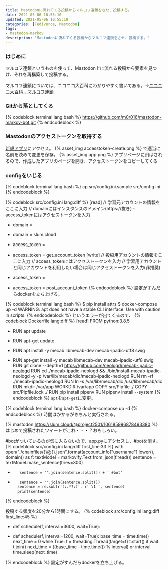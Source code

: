 ```yaml
---
title: Mastodonに流れてくる投稿からマルコフ連鎖をさせ、投稿する。
date: 2021-05-06 10:55:10
updated: 2021-05-06 10:55:10
categories: [Fediverce, Mastodon]
tags:
- Mastodon-markov
description: "Mastodonに流れてくる投稿からマルコフ連鎖をさせ、投稿する。"
---
```

### はじめに
マルコフ連鎖というものを使って、Mastodon上に流れる投稿から要素を見つけ、それを再構築して投稿する。

マルコフ連鎖については、ニコニコ大百科にわかりやすく書いてある。→[ニコニコ大百科 - マルコフ連鎖](https://dic.nicovideo.jp/a/%E3%83%9E%E3%83%AB%E3%82%B3%E3%83%95%E9%80%A3%E9%8E%96)

<!-- toc -->
<!-- more -->
### Gitから落としてくる
{% codeblock terminal lang:bash %}
https://github.com/m0r016/mastodon-markov-bot.git
{% endcodeblock %}

### Mastodonのアクセストークンを取得する
[新規アプリ](https://slum.cloud/settings/applications/new)にアクセス。
{% asset_img accesstoken-create.png %}
で適当に名前を決めて変更を保存。
{% asset_img app.png %}
アプリページに飛ばされるので、作成したアプリのページを開き、アクセストークンをコピーしてくる

### configをいじる
{% codeblock terminal lang:bash %}
cp src/config.ini.sample src/config.ini
{% endcodeblock %}

{% codeblock src/config.ini lang:diff %}
[read]
// 学習元アカウントの情報をここに入力
// domainにはインスタンスのドメイン(https://抜き)・access_tokenにはアクセストークンを入力
- domain =
+ domain = slum.cloud
- access_token =
+ access_token = get_account_token
[write]
// 投稿用アカウントの情報をここに入力
// access_tokenにはアクセストークンを入力
// 学習用アカウントと同じアカウントを利用したい場合は同じアクセストークンを入力(非推奨)
- access_token = 
+ access_token = post_account_token
{% endcodeblock %}
設定がすんだらdockerを立ち上げる。

{% codeblock terminal lang:bash %}
$ pip install attrs
$ docker-compose up -d
WARNING: apt does not have a stable CLI interface. Use with caution in scripts.
{% endcodeblock %}
というエラーが出てくるので、
{% codeblock Dockerfile lang:diff %}
[read]
FROM python:3.8.5

- RUN apt update
+ RUN apt-get update
- RUN apt install -y mecab libmecab-dev mecab-ipadic-utf8 swig
+ RUN apt-get install -y mecab libmecab-dev mecab-ipadic-utf8 swig
RUN git clone --depth=1 https://github.com/neologd/mecab-ipadic-neologd
RUN cd ./mecab-ipadic-neologd && ./bin/install-mecab-ipadic-neologd -y -p /var/lib/mecab/dic/mecab-ipadic-neologd
RUN rm -rf ./mecab-ipadic-neologd
RUN ln -s /var/lib/mecab/dic /usr/lib/mecab/dic
RUN mkdir /var/app
WORKDIR /var/app
COPY src/Pipfile ./
COPY src/Pipfile.lock ./
RUN pip install pipenv
RUN pipenv install --system
{% endcodeblock %}
`apt`を`apt-get`に変更。

{% codeblock terminal lang:bash %}
docker-compose up -d
{% endcodeblock %}
時間はかかるがきちんと実行される。

{% mastodon https://slum.cloud/@project2501/106185996878493380 %}
はじめて投稿されたツイートがこれ・・・？おもしろい。

#botがついているのが気に入らないので、app.pyにアクセスし、#botを消す。
{% codeblock src/config.ini lang:diff first_line:33 %}
with open("./chainfiles/{}@{}.json".format(account_info["username"].lower(), domain)) as f:
        textModel = markovify.Text.from_json(f.read())
        sentence = textModel.make_sentence(tries=300)
-        sentence = "".join(sentence.split()) + ' #bot'
+        sentence = "".join(sentence.split())
        sentence = re.sub(r'(:.*?:)', r' \1 ', sentence)
        print(sentence)
{% endcodeblock %}

投稿する頻度を20分から1時間にする。
{% codeblock src/config.ini lang:diff first_line:45 %}
+ def schedule(f, interval=3600, wait=True):
- def schedule(f, interval=1200, wait=True):
    base_time = time.time()
    next_time = 0
    while True:
        t = threading.Thread(target=f)
        t.start()
        if wait:
            t.join()
        next_time = ((base_time - time.time()) % interval) or interval
        time.sleep(next_time)

{% endcodeblock %}
設定がすんだらdockerを立ち上げる。

